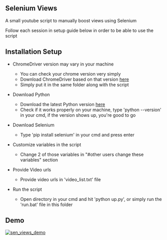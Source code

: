 ## Selenium Views

A small youtube script to manually boost views using Selenium

Follow each session in setup guide below in order to be able to use the script

## Installation Setup

* ChromeDriver version may vary in your machine 

  * You can check your chrome version very simply
  * Download ChromeDriver based on that version [here](https://chromedriver.chromium.org/downloads)
  * Simply put it in the same folder along with the script
  
* Download Python 

  * Download the latest Python version [here](https://www.python.org/downloads/)
  * Check if it works properly on your machine, type 'python --version' in your cmd, if the version shows up, you're good to go
  
* Download Selenium

  * Type 'pip install selenium' in your cmd and press enter
  
* Customize variables in the script

  * Change 2 of those variables in "#other users change these variables" section
  
* Provide Video urls

  * Provide video urls in 'video_list.txt' file
  
* Run the script

  * Open directory in your cmd and hit 'python up.py', or simply run the 'run.bat' file in this folder
  
## Demo
[![sen_views_demo](https://img.youtube.com/vi/s7fwrQj5Ups/0.jpg)](https://www.youtube.com/watch?v=s7fwrQj5Ups)
